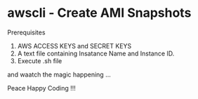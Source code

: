 # awscli - Create AMI Snapshots 

Prerequisites 

1. AWS ACCESS KEYS and SECRET KEYS
2. A text file containing Insatance Name and Instance ID.
3. Execute .sh file 

and waatch the magic happening ...


Peace 
Happy Coding !!!
